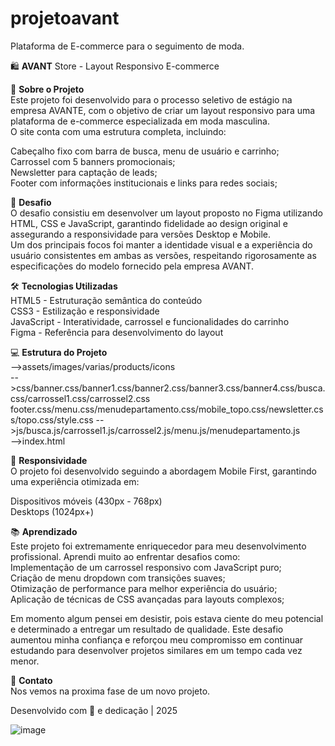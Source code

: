 # projetoavant
Plataforma de E-commerce para o seguimento de moda.

🛍️ **AVANT** Store - Layout Responsivo E-commerce

📝 **Sobre o Projeto**\
Este projeto foi desenvolvido para o processo seletivo de estágio na empresa AVANTE, com o objetivo de criar um layout responsivo para uma plataforma de e-commerce especializada em moda masculina.\
O site conta com uma estrutura completa, incluindo:

Cabeçalho fixo com barra de busca, menu de usuário e carrinho;\
Carrossel com 5 banners promocionais;\
Newsletter para captação de leads;\
Footer com informações institucionais e links para redes sociais;

🎯 **Desafio**\
O desafio consistiu em desenvolver um layout proposto no Figma utilizando HTML, CSS e JavaScript, garantindo fidelidade ao design original e assegurando a responsividade para versões Desktop e Mobile.\
Um dos principais focos foi manter a identidade visual e a experiência do usuário consistentes em ambas as versões, respeitando rigorosamente as especificações do modelo fornecido pela empresa AVANT.

🛠️ **Tecnologias Utilizadas**\
HTML5 - Estruturação semântica do conteúdo\
CSS3 - Estilização e responsividade\
JavaScript - Interatividade, carrossel e funcionalidades do carrinho\
Figma - Referência para desenvolvimento do layout

💻 **Estrutura do Projeto**\
-->assets/images/varias/products/icons\
-->css/banner.css/banner1.css/banner2.css/banner3.css/banner4.css/busca.css/carrossel1.css/carrossel2.css\
   footer.css/menu.css/menudepartamento.css/mobile_topo.css/newsletter.css/topo.css/style.css
-->js/busca.js/carrossel1.js/carrossel2.js/menu.js/menudepartamento.js\
-->index.html

📱 **Responsividade**\
O projeto foi desenvolvido seguindo a abordagem Mobile First, garantindo uma experiência otimizada em:

Dispositivos móveis (430px - 768px)\
Desktops (1024px+)

📚 **Aprendizado**\
Este projeto foi extremamente enriquecedor para meu desenvolvimento profissional. Aprendi muito ao enfrentar desafios como:\
Implementação de um carrossel responsivo com JavaScript puro;\
Criação de menu dropdown com transições suaves;\
Otimização de performance para melhor experiência do usuário;\
Aplicação de técnicas de CSS avançadas para layouts complexos;

Em momento algum pensei em desistir, pois estava ciente do meu potencial e determinado a entregar um resultado de qualidade. Este desafio aumentou minha confiança e reforçou meu compromisso em continuar estudando para desenvolver projetos similares em um tempo cada vez menor.

🤝 **Contato**\
Nos vemos na proxima fase de um novo projeto.

Desenvolvido com 💙 e dedicação | 2025

![image](https://github.com/user-attachments/assets/ad57fc95-49bd-41d6-bc29-eb7871717a79)

